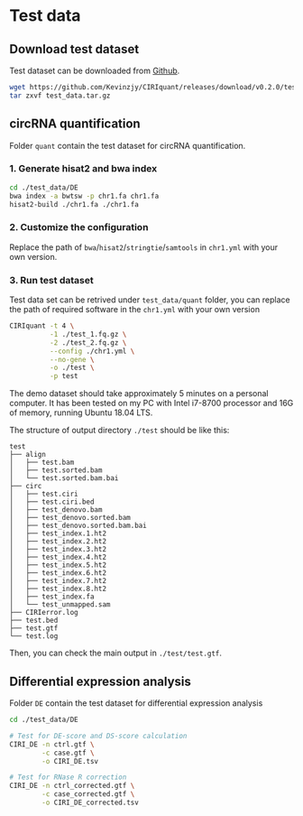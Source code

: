 # Test data

## Download test dataset

Test dataset can be downloaded from [Github](https://github.com/Kevinzjy/CIRIquant/releases/download/v0.2.0/test_data.tar.gz).

```bash
wget https://github.com/Kevinzjy/CIRIquant/releases/download/v0.2.0/test_data.tar.gz
tar zxvf test_data.tar.gz
```

## circRNA quantification

Folder `quant` contain the test dataset for circRNA quantification.

### 1. Generate hisat2 and bwa index

```bash
cd ./test_data/DE
bwa index -a bwtsw -p chr1.fa chr1.fa
hisat2-build ./chr1.fa ./chr1.fa
```

### 2. Customize the configuration

Replace the path of `bwa`/`hisat2`/`stringtie`/`samtools` in `chr1.yml` with your own version.

### 3. Run test dataset

Test data set can be retrived under `test_data/quant` folder, you can replace the path of required software in the `chr1.yml` with your own version

```bash
CIRIquant -t 4 \
          -1 ./test_1.fq.gz \
          -2 ./test_2.fq.gz \
          --config ./chr1.yml \
          --no-gene \
          -o ./test \
          -p test
```

The demo dataset should take approximately 5 minutes on a personal computer. It has been tested on 
my PC with Intel i7-8700 processor and 16G of memory, running Ubuntu 18.04 LTS.

The structure of output directory `./test` should be like this:

```text
test
├── align
│   ├── test.bam
│   ├── test.sorted.bam
│   └── test.sorted.bam.bai
├── circ
│   ├── test.ciri
│   ├── test.ciri.bed
│   ├── test_denovo.bam
│   ├── test_denovo.sorted.bam
│   ├── test_denovo.sorted.bam.bai
│   ├── test_index.1.ht2
│   ├── test_index.2.ht2
│   ├── test_index.3.ht2
│   ├── test_index.4.ht2
│   ├── test_index.5.ht2
│   ├── test_index.6.ht2
│   ├── test_index.7.ht2
│   ├── test_index.8.ht2
│   ├── test_index.fa
│   └── test_unmapped.sam
├── CIRIerror.log
├── test.bed
├── test.gtf
└── test.log
```

Then, you can check the main output in `./test/test.gtf`.

## Differential expression analysis

Folder `DE` contain the test dataset for differential expression analysis

```bash
cd ./test_data/DE

# Test for DE-score and DS-score calculation
CIRI_DE -n ctrl.gtf \
        -c case.gtf \
        -o CIRI_DE.tsv

# Test for RNase R correction
CIRI_DE -n ctrl_corrected.gtf \
        -c case_corrected.gtf \
        -o CIRI_DE_corrected.tsv
```
